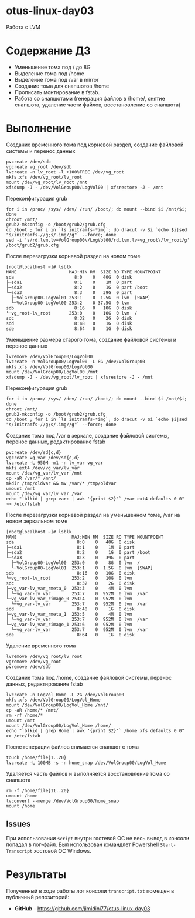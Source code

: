 # otus-linux-day03
Работа с LVM

# **Содержание ДЗ**

* Уменьшение тома под / до 8G
* Выделение тома под /home
* Выделение тома под /var в mirror
* Создание тома для снапшотов /home
* Прописать монтирование в fstab.
* Работа со снапшотами (генерация файлов в /home/, снятие снапшота, удаление части файлов, восстановление со снапшота)

# **Выполнение**

Создание временного тома под корневой раздел, создание файловой системы и  перенос данных
```
pvcreate /dev/sdb
vgcreate vg_root /dev/sdb
lvcreate -n lv_root -l +100%FREE /dev/vg_root
mkfs.xfs /dev/vg_root/lv_root
mount /dev/vg_root/lv_root /mnt
xfsdump -J - /dev/VolGroup00/LogVol00 | xfsrestore -J - /mnt
```

Переконфигурация grub
```
for i in /proc/ /sys/ /dev/ /run/ /boot/; do mount --bind $i /mnt/$i; done
chroot /mnt/
grub2-mkconfig -o /boot/grub2/grub.cfg
cd /boot ; for i in `ls initramfs-*img`; do dracut -v $i `echo $i|sed "s/initramfs-//g;s/.img//g"` --force; done
sed -i 's/rd.lvm.lv=VolGroup00\/LogVol00/rd.lvm.lv=vg_root\/lv_root/g' /boot/grub2/grub.cfg
```

После перезагрузки корневой раздел на новом томе
```
[root@localhost ~]# lsblk
NAME                    MAJ:MIN RM  SIZE RO TYPE MOUNTPOINT
sda                       8:0    0   40G  0 disk
├─sda1                    8:1    0    1M  0 part
├─sda2                    8:2    0    1G  0 part /boot
└─sda3                    8:3    0   39G  0 part
  ├─VolGroup00-LogVol01 253:1    0  1.5G  0 lvm  [SWAP]
  └─VolGroup00-LogVol00 253:2    0 37.5G  0 lvm
sdb                       8:16   0   10G  0 disk
└─vg_root-lv_root       253:0    0   10G  0 lvm  /
sdc                       8:32   0    2G  0 disk
sdd                       8:48   0    1G  0 disk
sde                       8:64   0    1G  0 disk
```

Уменьшение размера старого тома, создание файловой системы и  перенос данных
```
lvremove /dev/VolGroup00/LogVol00
lvcreate -n VolGroup00/LogVol00 -L 8G /dev/VolGroup00
mkfs.xfs /dev/VolGroup00/LogVol00
mount /dev/VolGroup00/LogVol00 /mnt
xfsdump -J - /dev/vg_root/lv_root | xfsrestore -J - /mnt
```

Переконфигурация grub
```
for i in /proc/ /sys/ /dev/ /run/ /boot/; do mount --bind $i /mnt/$i; done
chroot /mnt/
grub2-mkconfig -o /boot/grub2/grub.cfg
cd /boot ; for i in `ls initramfs-*img`; do dracut -v $i `echo $i|sed "s/initramfs-//g;s/.img//g"` --force; done
```

Создание тома под /var в зеркале, создание файловой системы, перенос данных, редактирование fstab
```
pvcreate /dev/sd{c,d}
vgcreate vg_var /dev/sd{c,d}
lvcreate -L 950M -m1 -n lv_var vg_var
mkfs.ext4 /dev/vg_var/lv_var
mount /dev/vg_var/lv_var /mnt
cp -aR /var/* /mnt/
mkdir /tmp/oldvar && mv /var/* /tmp/oldvar
umount /mnt
mount /dev/vg_var/lv_var /var
echo "`blkid | grep var: | awk '{print $2}'` /var ext4 defaults 0 0" >> /etc/fstab
```

После перезагрузки корневой раздел на уменьшенном томе, /var на новом зеркальном томе
```
[root@localhost ~]# lsblk
NAME                     MAJ:MIN RM  SIZE RO TYPE MOUNTPOINT
sda                        8:0    0   40G  0 disk
├─sda1                     8:1    0    1M  0 part
├─sda2                     8:2    0    1G  0 part /boot
└─sda3                     8:3    0   39G  0 part
  ├─VolGroup00-LogVol00  253:0    0    8G  0 lvm  /
  └─VolGroup00-LogVol01  253:1    0  1.5G  0 lvm  [SWAP]
sdb                        8:16   0   10G  0 disk
└─vg_root-lv_root        253:2    0   10G  0 lvm
sdc                        8:32   0    2G  0 disk
├─vg_var-lv_var_rmeta_0  253:3    0    4M  0 lvm
│ └─vg_var-lv_var        253:7    0  952M  0 lvm  /var
└─vg_var-lv_var_rimage_0 253:4    0  952M  0 lvm
  └─vg_var-lv_var        253:7    0  952M  0 lvm  /var
sdd                        8:48   0    1G  0 disk
├─vg_var-lv_var_rmeta_1  253:5    0    4M  0 lvm
│ └─vg_var-lv_var        253:7    0  952M  0 lvm  /var
└─vg_var-lv_var_rimage_1 253:6    0  952M  0 lvm
  └─vg_var-lv_var        253:7    0  952M  0 lvm  /var
sde                        8:64   0    1G  0 disk
```

Удаление временного тома
```
lvremove /dev/vg_root/lv_root
vgremove /dev/vg_root
pvremove /dev/sdb
```

Создание тома под /home, создание файловой системы, перенос данных, редактирование fstab
```
lvcreate -n LogVol_Home -L 2G /dev/VolGroup00
mkfs.xfs /dev/VolGroup00/LogVol_Home
mount /dev/VolGroup00/LogVol_Home /mnt/
cp -aR /home/* /mnt/
rm -rf /home/*
umount /mnt
mount /dev/VolGroup00/LogVol_Home /home/
echo "`blkid | grep Home | awk '{print $2}'` /home xfs defaults 0 0" >> /etc/fstab
```

После генерации файлов снимается снапшот с тома
```
touch /home/file{1..20}
lvcreate -L 100MB -s -n home_snap /dev/VolGroup00/LogVol_Home
```

Удаляется часть файлов и выполняется восстановление тома со снапшота
```
rm -f /home/file{11..20}
umount /home
lvconvert --merge /dev/VolGroup00/home_snap
mount /home
```

## **Issues**

При использовании `script` внутри гостевой ОС не весь вывод в консоли попадал в лог-файл. 
Был использован командлет Powershell `Start-Transcript` хостовой ОС Windows.

# **Результаты**

Полученный в ходе работы лог консоли `transcript.txt` помещен в публичный репозиторий:
- **GitHub** - https://github.com/jimidini77/otus-linux-day03

